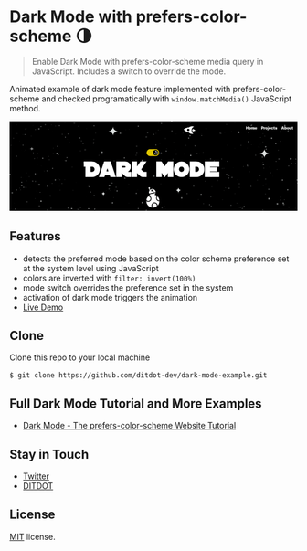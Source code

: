 # Dark Mode with prefers-color-scheme 🌗
> Enable Dark Mode with prefers-color-scheme media query in JavaScript. Includes a switch to override the mode.

Animated example of dark mode feature implemented with prefers-color-scheme and checked programatically with `window.matchMedia()` JavaScript method.

<p align="center">
  <img src="https://github.com/ditdot-dev/dark-mode-example/blob/master/assets/dark-mode-screenshot-2.png?raw=true" alt="Dark Mode Screenshot"/>
</p>

## Features 

- detects the preferred mode based on the color scheme preference set at the system level using JavaScript
- colors are inverted with `filter: invert(100%)`
- mode switch overrides the preference set in the system
- activation of dark mode triggers the animation
- [Live Demo](https://www.ditdot.hr/demo/dark-mode-example)

## Clone

Clone this repo to your local machine 

```shell
$ git clone https://github.com/ditdot-dev/dark-mode-example.git
```

## Full Dark Mode Tutorial and More Examples

- [Dark Mode - The prefers-color-scheme Website Tutorial](https://www.ditdot.hr/en/dark-mode-website-tutorial)


## Stay in Touch

* [Twitter](https://twitter.com/ditdot_info)
* [DITDOT](https://www.ditdot.hr/en)

## License

[MIT](https://github.com/ditdot-dev/dark-mode-example/blob/master/LICENSE) license.
